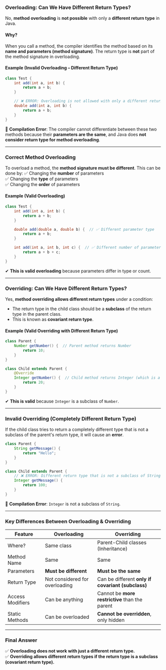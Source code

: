 ### **Overloading: Can We Have Different Return Types?**  
No, **method overloading** is **not possible** with only a **different return type** in Java.  

#### **Why?**
When you call a method, the compiler identifies the method based on its **name and parameters (method signature)**. The return type is **not** part of the method signature in overloading.  

#### **Example (Invalid Overloading – Different Return Type)**
```java
class Test {
    int add(int a, int b) {
        return a + b;
    }

    // ❌ ERROR: Overloading is not allowed with only a different return type
    double add(int a, int b) {  
        return a + b;
    }
}
```
🔴 **Compilation Error**: The compiler cannot differentiate between these two methods because their **parameters are the same**, and Java does **not consider return type for method overloading**.

---

### **Correct Method Overloading**
To overload a method, the **method signature must be different**. This can be done by:
✅ Changing the **number** of parameters  
✅ Changing the **type** of parameters  
✅ Changing the **order** of parameters  

#### **Example (Valid Overloading)**
```java
class Test {
    int add(int a, int b) {
        return a + b;
    }

    double add(double a, double b) {  // ✅ Different parameter type
        return a + b;
    }

    int add(int a, int b, int c) {  // ✅ Different number of parameters
        return a + b + c;
    }
}
```
✔ **This is valid overloading** because parameters differ in type or count.

---

### **Overriding: Can We Have Different Return Types?**
Yes, **method overriding allows different return types** under a condition:  
- The return type in the child class should be a **subclass** of the return type in the parent class.  
- This is known as **covariant return type**.

#### **Example (Valid Overriding with Different Return Type)**
```java
class Parent {
    Number getNumber() {  // Parent method returns Number
        return 10;
    }
}

class Child extends Parent {
    @Override
    Integer getNumber() {  // Child method returns Integer (which is a subclass of Number)
        return 20;
    }
}
```
✔ **This is valid** because `Integer` is a subclass of `Number`.  

---

### **Invalid Overriding (Completely Different Return Type)**
If the child class tries to return a completely different type that is not a subclass of the parent's return type, it will cause an **error**.

```java
class Parent {
    String getMessage() {
        return "Hello";
    }
}

class Child extends Parent {
    // ❌ ERROR: Different return type that is not a subclass of String
    Integer getMessage() {  
        return 100;
    }
}
```
🔴 **Compilation Error**: `Integer` is not a subclass of `String`.

---

### **Key Differences Between Overloading & Overriding**
| Feature          | Overloading | Overriding |
|-----------------|------------|------------|
| Where?         | Same class  | Parent-Child classes (Inheritance) |
| Method Name    | Same        | Same |
| Parameters     | **Must be different** | **Must be the same** |
| Return Type    | Not considered for overloading | Can be different **only if covariant (subclass)** |
| Access Modifiers | Can be anything | Cannot be **more restrictive** than the parent |
| Static Methods | Can be overloaded | **Cannot be overridden**, only hidden |

---

### **Final Answer**
✅ **Overloading does not work with just a different return type.**  
✅ **Overriding allows different return types if the return type is a subclass (covariant return type).**  

